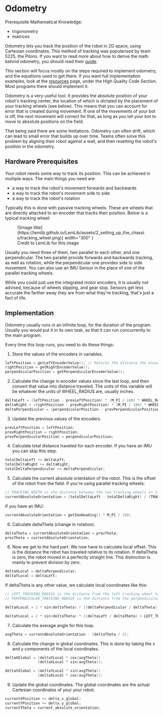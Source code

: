 # Odometry

Prerequisite Mathematical Knowledge:

-   trigonometry
-   matrices

Odometry lets you track the position of the robot in 2D space, using Cartesian coordinates. This method of tracking was popularised by team 5225, the Pilons. If you want to read more about how to derive the math behind odometry, you should read their [guide](http://thepilons.ca/wp-content/uploads/2018/10/Tracking.pdf).

This section will focus mostly on the steps required to implement odometry, and the equations used to get there. If you want full implementation examples, look at the [resources](../../resources.md) page, under the High Quality Code Section. Most programs there should implement it.

Odometry is a very useful tool. It provides the absolute position of your robot's tracking center, the location of which is dictated by the placement of your tracking wheels (see below). This means that you can account for error that is created during movement. If one of the movements of your bot is off, the next movement will correct for that, as long as you tell your bot to move to absolute positions on the field.

That being said there are some limitations. Odometry can often drift, which can lead to small error that builds up over time. Teams often solve this problem by aligning their robot against a wall, and then resetting the robot's position in the odometry.

## Hardware Prerequisites

Your robot needs some way to track its position. This can be achieved in multiple ways. The main things you need are:

-   a way to track the robot's movement forwards and backwards
-   a way to track the robot's movement side to side
-   a way to track the robot's rotation

Typically this is done with passive tracking wheels. These are wheels that are directly attached to an encoder that tracks their position. Below is a typical tracking wheel:

<figure markdown>
  ![Image title](https://lemlib.github.io/LemLib/assets/2_setting_up_the_chassis/tracking_wheel.png){ width="300" }
  <figcaption>Credit to LemLib for this image</figcaption>
</figure>

Usually you need three of them, two parallel to each other, and one perpendicular. The two parallel provide forwards and backwards tracking, as well as rotation, while the perpendicular one provides side to side movement. You can also use an IMU Sensor in the place of one of the parallel tracking wheels.

While you could just use the integrated motor encoders, it is usually not advised, because of wheels slipping, and gear slop. Sensors get less accurate the farther away they are from what they're tracking, that's just a fact of life.

## Implementation

Odometry usually runs in an infinite loop, for the duration of the program. Usually you would put it in its own task, so that it can run concurrently to the main program.

Every time this loop runs, you need to do these things:

<!-- prettier-ignore-start -->
1. Store the values of the encoders in variables.
```cpp
leftPosition = getLeftEncoderValue(); // Returns the distance the encoder has traveled, in degrees.
rightPosition = getRightEncoderValue();
perpendicularPosition = getPerpendicularEncoderValue();
```
2. Calculate the change in encoder values since the last loop, and then convert that value into distance traveled. The units of this variable will be whatever the units of WHEEL_RADIUS are, usually inches.
```cpp
deltaLeft = (leftPosition - prevLeftPosition) * (M_PI / 180) * WHEEL_RADIUS;
deltaRight = (rightPosition - prevRightPosition) * (M_PI / 180) * WHEEL_RADIUS; // You can omit this if you have an IMU
deltaPerpendicular = (perpendicularPosition - prevPerpendicularPosition) * (M_PI / 180) * WHEEL_RADIUS;
```
3. Update the previous values of the encoders.
```cpp
prevLeftPosition = leftPosition;
prevRightPosition = rightPosition;
prevPerpendicularPosition = perpendicularPosition;
```
4. Calculate total distance traveled for each encoder. If you have an IMU you can skip this step.
```cpp
totalDeltaLeft += deltaLeft;
totalDeltaRight += deltaRight;
totalDeltaPerpendicular += deltaPerpendicular;
```
5. Calculate the current absolute orientation of the robot. This is the offset of the robot from the field.
If you're using parallel tracking wheels:
```cpp
// TRACKING_WIDTH is the distance between the two tracking wheels in inches
currentAbsoluteOrientation = (totalDeltaLeft - totalDeltaRight) / (TRACKING_WIDTH);
```
If you have an IMU:
```cpp
currentAbsoluteOrientation = getImuHeading() * M_PI / 180;
```
6. Calculate deltaTheta (change in rotation).
```cpp
deltaTheta = currentAbsoluteOrientation = prevTheta;
prevTheta = currentAbsoluteOrientation;
```
6. Now we get to the hard part. We now have to calculate local offset. This is the distance the robot has traveled relative to its rotation. If deltaTheta is zero, the robot moved in a perfectly straight line. This distinction is mainly to prevent division by zero.
```cpp
deltaXLocal = deltaPerpendicular;
deltaYLocal = deltaLeft;
```
If deltaTheta is any other value, we calculate local coordinates like this:
```cpp
// LEFT_TRACKING_RADIUS is the distance from the left tracking wheel to the tracking center of the robot
// PERPENDICULAR_TRACKING_RADIUS is the distance from the perpendicular tracking wheel to the tracking center of the robot

deltaXLocal = 2 * sin(deltaTheta) * ((deltaPerpendicular / deltaTheta) + PERPENDICULAR_TRACKING_RADIUS);

deltaYLocal = 2 * sin(deltaTheta) * ((deltaLeft / deltaTheta) + LEFT_TRACKING_RADIUS);
```
7. Calculate the average angle for this loop.
```cpp
avgTheta = currentAbsoluteOrientation - (deltaTheta / 2);
```
8. Calculate the change in global coordinates. This is done by taking the x and y components of the local coordinates.
```cpp
deltaXGlobal = (deltaYLocal * cos(avgTheta)) -
               (deltaXLocal * sin(avgTheta));

deltaYGlobal = (deltaYLocal * sin(avgTheta)) -
               (deltaXLocal * cos(avgTheta));
```
9. Update the global coordinates. The global coordinates are the actual Cartesian coordinates of your your robot.
```cpp
currentXPosition += delta_x_global;
currentYPosition += delta_y_global;
currentTheta = current_absolute_orientation;

```
<!-- prettier-ignore-end -->
